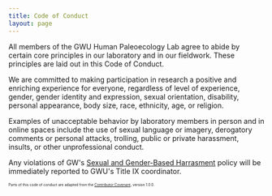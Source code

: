 ```yaml
---
title: Code of Conduct
layout: page
---
```



All members of the GWU Human Paleoecology Lab agree to abide by certain core principles in our laboratory and in our fieldwork. These principles are laid out in this Code of Conduct. 

We are committed to making participation in research a positive and enriching experience for everyone, regardless of level of experience, gender, gender identity and expression, sexual orientation, disability, personal appearance, body size, race, ethnicity, age, or religion.

Examples of unacceptable behavior by laboratory members in person and in online spaces include the use of sexual language or imagery, derogatory comments or personal attacks, trolling, public or private harassment, insults, or other unprofessional conduct.

Any violations of GW's [Sexual and Gender-Based Harrasment](http://my.gwu.edu/files/policies/SexualHarassmentFINAL.pdf) policy will be immediately reported to GWU's Title IX coordinator. 

   
<span style="font-size:50%">Parts of this code of conduct are adapted from the [Contributor Covenant](http://contributor-covenant.org), version 1.0.0.</span>